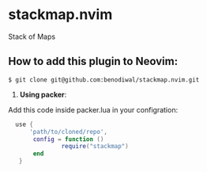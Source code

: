 # stackmap.nvim

Stack of Maps

## **How to add this plugin to Neovim**:  
```
$ git clone git@github.com:benodiwal/stackmap.nvim.git
```

1. **Using packer**:

 Add this code inside packer.lua in your configration:
 ```lua
   use {
       'path/to/cloned/repo',
        config = function ()
                require("stackmap")
        end
    }
 ```
